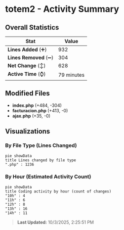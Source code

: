 # totem2 - Activity Summary 

## Overall Statistics

| Stat                   | Value                                                             |
| ---------------------- | ----------------------------------------------------------------- |
| **Lines Added** (➕)   | 932                                          |
| **Lines Removed** (➖) | 304                                        |
| **Net Change** (↕)    | 628                |
| **Active Time** (⌚)   | 79 minutes |


## Modified Files
- **index.php** (+484, -304)
- **facturacion.php** (+413, -0)
- **ajax.php** (+35, -0)

## Visualizations

### By File Type (Lines Changed)

```mermaid
pie showData
title Lines changed by file type
".php" : 1236
```

### By Hour (Estimated Activity Count)

```mermaid
pie showData
title Coding activity by hour (count of changes)
"10h" : 4
"11h" : 6
"12h" : 8
"13h" : 16
"14h" : 11
```


> **Last Updated:** 10/3/2025, 2:25:51 PM